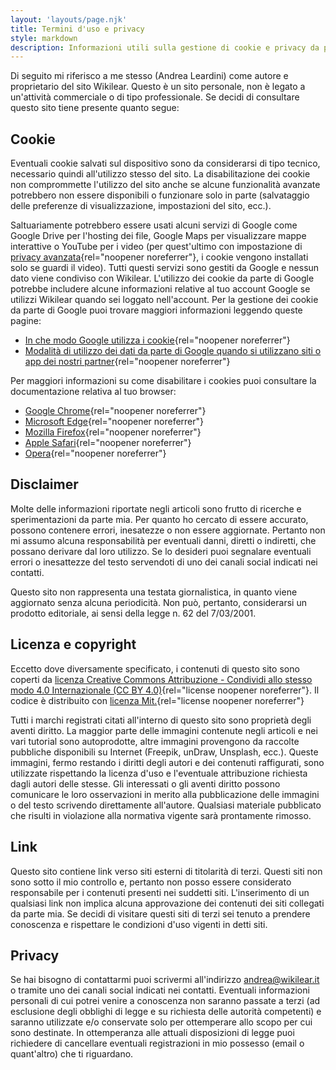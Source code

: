 ```yaml
---
layout: 'layouts/page.njk'
title: Termini d'uso e privacy
style: markdown
description: Informazioni utili sulla gestione di cookie e privacy da parte di Wikilear. Discalimer, licenza e termini d'uso.
---
```

Di seguito mi riferisco a me stesso (Andrea Leardini) come autore e proprietario del sito Wikilear. Questo è un sito personale, non è legato a un'attività commerciale o di tipo professionale. Se decidi di consultare questo sito tiene presente quanto segue:

## Cookie

Eventuali cookie salvati sul dispositivo sono da considerarsi di tipo tecnico, necessario quindi all'utilizzo stesso del sito. La disabilitazione dei cookie non comprommette l'utilizzo del sito anche se alcune funzionalità avanzate potrebbero non essere disponibili o funzionare solo in parte (salvataggio delle preferenze di visualizzazione, impostazioni del sito, ecc.).

Saltuariamente potrebbero essere usati alcuni servizi di Google come Google Drive per l'hosting dei file, Google Maps per visualizzare mappe interattive o YouTube per i video (per quest'ultimo con impostazione di [privacy avanzata](https://support.google.com/youtube/answer/171780?expand=PrivacyEnhancedMode#privacy){rel="noopener noreferrer"}, i cookie vengono installati solo se guardi il video). Tutti questi servizi sono gestiti da Google e nessun dato viene condiviso con Wikilear. L'utilizzo dei cookie da parte di Google potrebbe includere alcune informazioni relative al tuo account Google se utilizzi Wikilear quando sei loggato nell'account. Per la gestione dei cookie da parte di Google puoi trovare maggiori informazioni leggendo queste pagine:

- [In che modo Google utilizza i cookie](https://www.google.com/policies/technologies/cookies/){rel="noopener noreferrer"}
- [Modalità di utilizzo dei dati da parte di Google quando si utilizzano siti o app dei nostri partner](https://www.google.com/policies/privacy/partners/){rel="noopener noreferrer"}

Per maggiori informazioni su come disabilitare i cookies puoi consultare la documentazione relativa al tuo browser:

- [Google Chrome](https://support.google.com/chrome){rel="noopener noreferrer"}
- [Microsoft Edge](https://support.microsoft.com/it-it/microsoft-edge){rel="noopener noreferrer"}
- [Mozilla Firefox](https://support.mozilla.org/it/){rel="noopener noreferrer"}
- [Apple Safari](https://support.apple.com/it-it/safari){rel="noopener noreferrer"}
- [Opera](https://www.opera.com/it/help){rel="noopener noreferrer"}

## Disclaimer

Molte delle informazioni riportate negli articoli sono frutto di ricerche e sperimentazioni da parte mia. Per quanto ho cercato di essere accurato, possono contenere errori, inesatezze o non essere aggiornate. Pertanto non mi assumo alcuna responsabilità per eventuali danni, diretti o indiretti, che possano derivare dal loro utilizzo. Se lo desideri puoi segnalare eventuali errori o inesattezze del testo servendoti di uno dei canali social indicati nei contatti.

Questo sito non rappresenta una testata giornalistica, in quanto viene aggiornato senza alcuna periodicità. Non può, pertanto, considerarsi un prodotto editoriale, ai sensi della legge n. 62 del 7/03/2001.

## Licenza e copyright

Eccetto dove diversamente specificato, i contenuti di questo sito sono coperti da [licenza Creative Commons Attribuzione - Condividi allo stesso modo 4.0 Internazionale (CC BY 4.0)](https://creativecommons.org/licenses/by-sa/4.0/deed.it){rel="license noopener noreferrer"}. Il codice è distribuito con [licenza Mit.](https://opensource.org/licenses/MIT){rel="license noopener noreferrer"}

Tutti i marchi registrati citati all'interno di questo sito sono proprietà degli aventi diritto. La maggior parte delle immagini contenute negli articoli e nei vari tutorial sono autoprodotte, altre immagini provengono da raccolte pubbliche disponibili su Internet (Freepik, unDraw, Unsplash, ecc.). Queste immagini, fermo restando i diritti degli autori e dei contenuti raffigurati, sono utilizzate rispettando la licenza d'uso e l'eventuale attribuzione richiesta dagli autori delle stesse. Gli interessati o gli aventi diritto possono comunicare le loro osservazioni in merito alla pubblicazione delle immagini o del testo scrivendo direttamente all'autore. Qualsiasi materiale pubblicato che risulti in violazione alla normativa vigente sarà prontamente rimosso.

## Link

Questo sito contiene link verso siti esterni di titolarità di terzi. Questi siti non sono sotto il mio controllo e, pertanto non posso essere considerato responsabile per i contenuti presenti nei suddetti siti. L'inserimento di un qualsiasi link non implica alcuna approvazione dei contenuti dei siti collegati da parte mia. Se decidi di visitare questi siti di terzi sei tenuto a prendere conoscenza e rispettare le condizioni d'uso vigenti in detti siti.

## Privacy

Se hai bisogno di contattarmi puoi scrivermi all'indirizzo andrea@wikilear.it o tramite uno dei canali social indicati nei contatti. Eventuali informazioni personali di cui potrei venire a conoscenza non saranno passate a terzi (ad esclusione degli obblighi di legge e su richiesta delle autorità competenti) e saranno utilizzate e/o conservate solo per ottemperare allo scopo per cui sono destinate. In ottemperanza alle attuali disposizioni di legge puoi richiedere di cancellare eventuali registrazioni in mio possesso (email o quant'altro) che ti riguardano.
